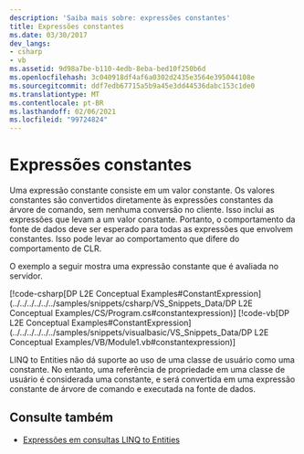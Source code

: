 ```yaml
---
description: 'Saiba mais sobre: expressões constantes'
title: Expressões constantes
ms.date: 03/30/2017
dev_langs:
- csharp
- vb
ms.assetid: 9d98a7be-b110-4edb-8eba-bed10f250b6d
ms.openlocfilehash: 3c040918df4af6a0302d2435e3564e395044108e
ms.sourcegitcommit: ddf7edb67715a5b9a45e3dd44536dabc153c1de0
ms.translationtype: MT
ms.contentlocale: pt-BR
ms.lasthandoff: 02/06/2021
ms.locfileid: "99724824"
---
```

# <a name="constant-expressions"></a>Expressões constantes

Uma expressão constante consiste em um valor constante. Os valores constantes são convertidos diretamente às expressões constantes da árvore de comando, sem nenhuma conversão no cliente. Isso inclui as expressões que levam a um valor constante. Portanto, o comportamento da fonte de dados deve ser esperado para todas as expressões que envolvem constantes. Isso pode levar ao comportamento que difere do comportamento de CLR.  
  
 O exemplo a seguir mostra uma expressão constante que é avaliada no servidor.  
  
 [!code-csharp[DP L2E Conceptual Examples#ConstantExpression](../../../../../../samples/snippets/csharp/VS_Snippets_Data/DP L2E Conceptual Examples/CS/Program.cs#constantexpression)]
 [!code-vb[DP L2E Conceptual Examples#ConstantExpression](../../../../../../samples/snippets/visualbasic/VS_Snippets_Data/DP L2E Conceptual Examples/VB/Module1.vb#constantexpression)]  
  
 LINQ to Entities não dá suporte ao uso de uma classe de usuário como uma constante. No entanto, uma referência de propriedade em uma classe de usuário é considerada uma constante, e será convertida em uma expressão constante de árvore de comando e executada na fonte de dados.  
  
## <a name="see-also"></a>Consulte também

- [Expressões em consultas LINQ to Entities](expressions-in-linq-to-entities-queries.md)
